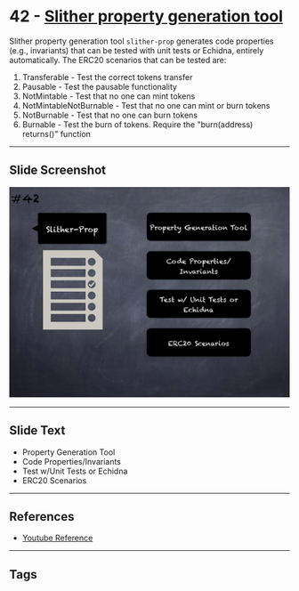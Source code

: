 
# 42 - [Slither property generation tool](./Slither%20property%20generation%20tool.md)

Slither property generation tool `slither-prop` generates code properties (e.g., invariants) that can be tested with unit tests or Echidna, entirely automatically. The ERC20 scenarios that can be tested are:
1. Transferable - Test the correct tokens transfer
2. Pausable - Test the pausable functionality
3. NotMintable - Test that no one can mint tokens
4. NotMintableNotBurnable - Test that no one can mint or burn tokens
5. NotBurnable - Test that no one can burn tokens
6. Burnable - Test the burn of tokens. Require the "burn(address) returns()" function
___
## Slide Screenshot
![042.png](../../images/6.%20Audit%20Techniques%20and%20Tools%20101/042.png)
___
## Slide Text
- Property Generation Tool
- Code Properties/Invariants
- Test w/Unit Tests or Echidna
- ERC20 Scenarios
___
## References
- [Youtube Reference](https://youtu.be/QmD2bJUe140?t=51)
___
## Tags
